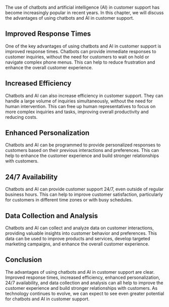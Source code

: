 
The use of chatbots and artificial intelligence (AI) in customer support has become increasingly popular in recent years. In this chapter, we will discuss the advantages of using chatbots and AI in customer support.

Improved Response Times
-----------------------

One of the key advantages of using chatbots and AI in customer support is improved response times. Chatbots can provide immediate responses to customer inquiries, without the need for customers to wait on hold or navigate complex phone menus. This can help to reduce frustration and enhance the overall customer experience.

Increased Efficiency
--------------------

Chatbots and AI can also increase efficiency in customer support. They can handle a large volume of inquiries simultaneously, without the need for human intervention. This can free up human representatives to focus on more complex inquiries and tasks, improving overall productivity and reducing costs.

Enhanced Personalization
------------------------

Chatbots and AI can be programmed to provide personalized responses to customers based on their previous interactions and preferences. This can help to enhance the customer experience and build stronger relationships with customers.

24/7 Availability
-----------------

Chatbots and AI can provide customer support 24/7, even outside of regular business hours. This can help to improve customer satisfaction, particularly for customers in different time zones or with busy schedules.

Data Collection and Analysis
----------------------------

Chatbots and AI can collect and analyze data on customer interactions, providing valuable insights into customer behavior and preferences. This data can be used to improve products and services, develop targeted marketing campaigns, and enhance the overall customer experience.

Conclusion
----------

The advantages of using chatbots and AI in customer support are clear. Improved response times, increased efficiency, enhanced personalization, 24/7 availability, and data collection and analysis can all help to improve the customer experience and build stronger relationships with customers. As technology continues to evolve, we can expect to see even greater potential for chatbots and AI in customer support.
